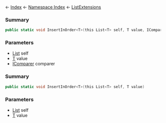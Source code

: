 ← [Index](Api-Index) ← [Namespace Index](Namespace-Index) ← [ListExtensions](System.Collections.Generic.ListExtensions)

### Summary

```csharp
public static void InsertInOrder<T>(this List<T> self, T value, IComparer<T> comparer)
```

### Parameters

* [List<T>](https://docs.microsoft.com/en-us/dotnet/api/system.collections.generic.list?view=netframework-4.6) self
* [T]() value
* [IComparer<T>](https://docs.microsoft.com/en-us/dotnet/api/system.collections.generic.icomparer?view=netframework-4.6) comparer
### Summary

```csharp
public static void InsertInOrder<T>(this List<T> self, T value)
```

### Parameters

* [List<T>](https://docs.microsoft.com/en-us/dotnet/api/system.collections.generic.list?view=netframework-4.6) self
* [T]() value
